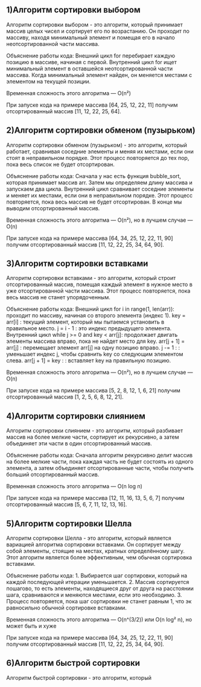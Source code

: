 1)Алгоритм сортировки выбором
------------------------------------------
Алгоритм сортировки выбором - это алгоритм, который принимает массив целых чисел и сортирует его по возрастанию. Он проходит по массиву, находя минимальный элемент и помещая его в начало неотсортированной части массива.

Объяснение работы кода: Внешний цикл for перебирает каждую позицию в массиве, начиная с первой. Внутренний цикл for ищет минимальный элемент в оставшейся неотсортированной части массива. Когда минимальный элемент найден, он меняется местами с элементом на текущей позиции.

Временная сложность этого алгоритма — O(n²)

При запуске кода на примере массива [64, 25, 12, 22, 11] получим отсортированный массив [11, 12, 22, 25, 64].

2)Алгоритм сортировки обменом (пузырьком)
------------------------------------------------------------------------------------------------
Алгоритм сортировки обменом (пузырьком) - это алгоритм, который работает, сравнивая соседние элементы и меняя их местами, если они стоят в неправильном порядке. Этот процесс повторяется до тех пор, пока весь список не будет отсортирован.

Объяснение работы кода: Сначала у нас есть функция bubble_sort, которая принимает массив arr. Затем мы определяем длину массива и запускаем два цикла. Внутренний цикл сравнивает соседние элементы и меняет их местами, если они в неправильном порядке. Этот процесс повторяется, пока весь массив не будет отсортирован. В конце мы выводим отсортированный массив.

Временная сложность этого алгоритма — O(n²), но в лучшем случае — O(n)

При запуске кода на примере массива [64, 34, 25, 12, 22, 11, 90] получим отсортированный массив [11, 12, 22, 25, 34, 64, 90].

3)Алгоритм сортировки вставками
------------------------
Алгоритм сортировки вставками - это алгоритм, который строит отсортированный массив, помещая каждый элемент в нужное место в уже отсортированной части массива. Этот процесс повторяется, пока весь массив не станет упорядоченным.

Объяснение работы кода: Внешний цикл for i in range(1, len(arr)): проходит по массиву, начиная со второго элемента (индекс 1). key = arr[i] : текущий элемент, который мы пытаемся установить в правильное место. j = i - 1 : это индекс предыдущего элемента. Внутренний цикл while j >= 0 and key < arr[j]: продолжает двигать элементы массива вправо, пока не найдет место для key. arr[j + 1] = arr[j] : перемещает элемент arr[j] на одну позицию вправо. j -= 1 : : уменьшает индекс j, чтобы сравнить key со следующим элементом слева. arr[j + 1] = key : : вставляет key на правильную позицию.

Временная сложность этого алгоритма — O(n²), но в лучшем случае — O(n)

При запуске кода на примере массива [5, 2, 8, 12, 1, 6, 21] получим отсортированный массив [1, 2, 5, 6, 8, 12, 21].

4)Алгоритм сортировки слиянием
--------------------------------
Алгоритм сортировки слиянием - это алгоритм, который разбивает массив на более мелкие части, сортирует их рекурсивно, а затем объединяет эти части в один отсортированный массив.

Объяснение работы кода: Сначала алгоритм рекурсивно делит массив на более мелкие части, пока каждая часть не будет состоять из одного элемента, а затем объединяет отсортированные части, чтобы получить больший отсортированный массив.

Временная сложность этого алгоритма — O(n log n)

При запуске кода на примере массива [12, 11, 16, 13, 5, 6, 7] получим отсортированный массив [5, 6, 7, 11, 12, 13, 16].

5)Алгоритм сортировки Шелла
--------------------------------
Алгоритм сортировки Шелла - это алгоритм, который является вариацией алгоритма сортировки вставками. Он сортирует между собой элементы, стоящие на местах, кратных определённому шагу. Этот алгоритм является более эффективным, чем обычная сортировка вставками.

Объяснение работы кода: 1. Выбирается шаг сортировки, который на каждой последующей итерации уменьшается. 2. Массив сортируется пошагово, то есть элементы, находящиеся друг от друга на расстоянии шага, сравниваются и меняются местами, если это необходимо. 3. Процесс повторяется, пока шаг сортировки не станет равным 1, что эк равносильно обычной сортировке вставками.

Временная сложность этого алгоритма — O(n^(3/2)) или O(n log² n), но может быть и хуже

При запуске кода на примере массива [64, 34, 25, 12, 22, 11, 90] получим отсортированный массив [11, 12, 22, 25, 34, 64, 90].

6)Алгоритм быстрой сортировки
------------------------------------
Алгоритм быстрой сортировки - это алгоритм, который 
